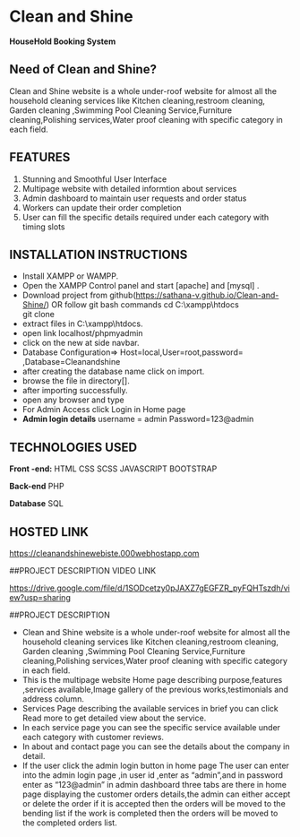 
# Clean and Shine

**HouseHold Booking System**

 ## Need of Clean and Shine?
Clean and Shine website is a whole under-roof website for almost all the household cleaning services like Kitchen cleaning,restroom cleaning,
Garden cleaning ,Swimming Pool Cleaning Service,Furniture cleaning,Polishing services,Water proof cleaning with specific category
in each field.


 
 ## FEATURES
 1. Stunning and Smoothful User Interface
 2. Multipage website with detailed informtion about services
 3. Admin dashboard to maintain user requests and order status
 4. Workers can update their order completion
 5. User can fill the  specific details required under each category with timing slots
 
## INSTALLATION INSTRUCTIONS
* Install XAMPP or WAMPP.
* Open the XAMPP Control panel and start [apache] and [mysql] .
* Download project from github(https://sathana-v.github.io/Clean-and-Shine/) OR follow git bash commands
  cd C:\xampp\htdocs\
  git clone 
* extract files in C:\xampp\htdocs.
* open link localhost/phpmyadmin
* click on the new at side navbar.
* Database Configuration=>
    Host=local,User=root,password=``  ``,Database=Cleanandshine
* after creating the database name click on import.
* browse the file in directory[].
* after importing successfully.
* open any browser and type 
* For Admin Access click Login in Home page
* **Admin login details** username = admin Password=123@admin

## TECHNOLOGIES USED


**Front -end:**
HTML
CSS
SCSS
JAVASCRIPT
BOOTSTRAP


**Back-end**
   PHP
   
   
**Database**
  SQL

## HOSTED LINK
https://cleanandshinewebiste.000webhostapp.com

##PROJECT DESCRIPTION VIDEO LINK

https://drive.google.com/file/d/1SODcetzy0pJAXZ7gEGFZR_pyFQHTszdh/view?usp=sharing


##PROJECT DESCRIPTION

* Clean and Shine website is a whole under-roof website for almost all the household cleaning services like Kitchen cleaning,restroom cleaning,
  Garden cleaning ,Swimming Pool Cleaning Service,Furniture cleaning,Polishing services,Water proof cleaning with specific category in each field.
* This is the multipage website Home page describing purpose,features ,services available,Image gallery of the previous works,testimonials and address column.
* Services Page describing the available services in brief you can click Read more to get detailed view about the service.
* In each service page you can see the specific service available  under each category with customer reviews.
* In about and contact page you can see the details about the company in detail.
* If the user click the admin login  button in home page The user can enter into the admin login page ,in user id ,enter as “admin”,and in password enter as “123@admin” in admin   dashboard three tabs are there in home page displaying the customer  orders details,the admin can either accept or delete the order if it is accepted then  the orders will be   moved to the bending list if the work is completed then the orders will be  moved to the completed orders list.


